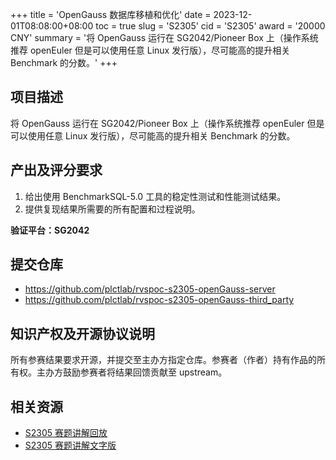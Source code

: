 +++
title = 'OpenGauss 数据库移植和优化'
date = 2023-12-01T08:08:00+08:00
toc = true
slug = 'S2305'
cid = 'S2305'
award = '20000 CNY'
summary = '将 OpenGauss 运行在 SG2042/Pioneer Box 上（操作系统推荐 openEuler 但是可以使用任意 Linux 发行版），尽可能高的提升相关 Benchmark 的分数。'
+++

## 项目描述

将 OpenGauss 运行在 SG2042/Pioneer Box 上（操作系统推荐 openEuler 但是可以使用任意 Linux 发行版），尽可能高的提升相关 Benchmark 的分数。

## 产出及评分要求

1. 给出使用 BenchmarkSQL-5.0 工具的稳定性测试和性能测试结果。
2. 提供复现结果所需要的所有配置和过程说明。

**验证平台：SG2042**

## 提交仓库

- https://github.com/plctlab/rvspoc-s2305-openGauss-server
- https://github.com/plctlab/rvspoc-s2305-openGauss-third_party

## 知识产权及开源协议说明

所有参赛结果要求开源，并提交至主办方指定仓库。参赛者（作者）持有作品的所有权。主办方鼓励参赛者将结果回馈贡献至 upstream。

## 相关资源

- [S2305 赛题讲解回放](https://www.bilibili.com/video/BV1sK411e7dY/)
- [S2305 赛题讲解文字版](https://github.com/plctlab/rvspoc/blob/main/Docs/S2305/S2305.md)
